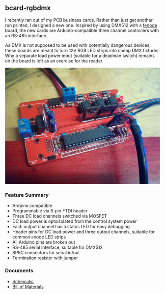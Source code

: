 bcard-rgbdmx
------------

I recently ran out of my PCB business cards. Rather than just get another run printed, I designed a new one. Inspired by using DMX512 with a [fenode](https://github.com/propane-and-electrons/fenode) board, the new cards are Arduino-compatible three channel controllers with an RS-485 interface.

As DMX is not supposed to be used with potentially dangerous devices, these boards are meant to turn 12V RGB LED strips into cheap DMX fixtures. Why a separate load power input (suitable for a deadman switch) remains on the board is left as an exercise for the reader.

![bcard-rgbdmx photo](docs/bcard-rgbdmx.jpg)

### Feature Summary

* Arduino compatible
* Programmable via 6-pin FTDI header
* Three DC load channels switched via MOSFET
* DC load power is optoisolated from the control system power
* Each output channel has a status LED for easy debugging
* Header pins for DC load power and three output channels, suitable for common anode LED strips
* All Arduino pins are broken out
* RS-485 serial interface, suitable for DMX512
* 8P8C connectors for serial in/out
* Termination resistor with jumper

### Documents

* [Schematic](docs/bcard-rgbdmx-schematic.pdf)
* [Bill of Materials](docs/bcard-rgbdmx-BOM.csv)
